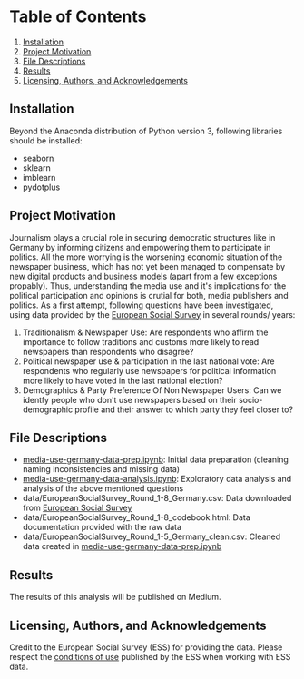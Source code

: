 # Table of Contents
1. [Installation](#Installation)
2. [Project Motivation](#Project-Motivation)
3. [File Descriptions](#File-Descriptions)
4. [Results](#Results)
5. [Licensing, Authors, and Acknowledgements](#Licensing-Authors-Acknowledgements)

## Installation <a name="Installation"></a>

Beyond the Anaconda distribution of Python version 3, following libraries should be installed:
* seaborn
* sklearn
* imblearn
* pydotplus

## Project Motivation <a name="Project-Motivation"></a>

Journalism plays a crucial role in securing democratic structures like in Germany by informing citizens and empowering them to participate in politics. All the more worrying is the worsening economic situation of the newspaper business, which has not yet been managed to compensate by new digital products and business models (apart from a few exceptions propably).
Thus, understanding the media use and it's implications for the political participation and opinions is crutial for both, media publishers and politics.
As a first attempt, following questions have been investigated, using data provided by the [European Social Survey](https://www.europeansocialsurvey.org/data/country.html?c=germany) in several rounds/ years:

1. Traditionalism & Newspaper Use: Are respondents who affirm the importance to follow traditions and customs more likely to read newspapers than respondents who disagree?
2. Political newspaper use & participation in the last national vote: Are respondents who regularly use newspapers for political information more likely to have voted in the last national election?
3. Demographics & Party Preference Of Non Newspaper Users: Can we identfy people who don't use newspapers based on their socio-demographic profile and their answer to which party they feel closer to?

## File Descriptions <a name="File-Descriptions"></a>

* [media-use-germany-data-prep.ipynb](https://github.com/bytesbysophie/european-social-survey-media-use/blob/master/media-use-germany-data-prep.ipynb): Initial data preparation (cleaning naming inconsistencies and missing data) 
* [media-use-germany-data-analysis.ipynb](https://github.com/bytesbysophie/european-social-survey-media-use/blob/master/media-use-germany-data-analysis.ipynb): Exploratory data analysis and analysis of the above mentioned questions
* data/EuropeanSocialSurvey_Round_1-8_Germany.csv: Data downloaded from [European Social Survey](https://www.europeansocialsurvey.org/downloadwizard/)
* data/EuropeanSocialSurvey_Round_1-8_codebook.html: Data documentation provided with the raw data
* data/EuropeanSocialSurvey_Round_1-5_Germany_clean.csv: Cleaned data created in [media-use-germany-data-prep.ipynb](https://github.com/bytesbysophie/european-social-survey-media-use/blob/master/media-use-germany-data-prep.ipynb)

## Results <a name="Results"></a>

The results of this analysis will be published on Medium.

## Licensing, Authors, and Acknowledgements <a name="Licensing-Authors-Acknowledgements"></a>

Credit to the European Social Survey (ESS) for providing the data. Please respect the [conditions of use](https://www.europeansocialsurvey.org/data/conditions_of_use.html) published by the ESS when working with ESS data.
